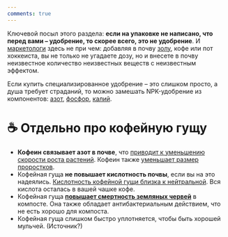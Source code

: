 ```yaml
---
comments: true
---
```


Ключевой посыл этого раздела: **если на упаковке не написано, что перед вами – удобрение, то скорее всего, это не удобрение**. И [маркетологи](https://t.me/gardening_benelux/4137) здесь не при чем: добавляя в почву [золу](https://www.oregonlive.com/hg/2020/03/can-ashes-from-a-wood-burning-stove-be-used-as-fertilizer-ask-an-expert.html), кофе или пот хоккеиста, вы не только не угадаете дозу, но и внесете в почву неизвестное количество неизвестных веществ с неизвестным эффектом.

Если купить специализированное удобрение – это слишком просто, а душа требует страданий, то можно замешать NPK-удобрение из компонентов: [азот](https://www.pokon.nl/producten/item/stikstofmest-2kg/), [фосфор](https://www.pokon.nl/producten/item/fosfaatmest-2kg/), [калий](https://www.pokon.nl/producten/item/kalimest-2kg/).

# ☕ Отдельно про кофейную гущу

- **Кофеин связывает азот в почве**, что [приводит к уменьшению скорости роста растений](https://www.sciencedirect.com/science/article/abs/pii/S1618866716300103). Кофеин также [уменьшает размер проростков](https://www.pubhort.org/ipps/60/120.htm).
- Кофейная гуща **не повышает кислотность почвы**, если вы на это надеялись. [Кислотность кофейной гущи близка к нейтральной](https://extension.oregonstate.edu/gardening/techniques/coffee-grounds-composting). Вся кислота осталась в вашей чашке кофе.
- Кофейная гуща **[повышает смертность земляных червей](https://www.sciencedirect.com/science/article/abs/pii/S0960852411007589?via%3Dihub)** в компосте. Она также обладает антибактериальным действием, что не есть хорошо для компоста.
- Кофейная гуща слишком быстро уплотняется, чтобы быть хорошей мульчей. (Источник?)
